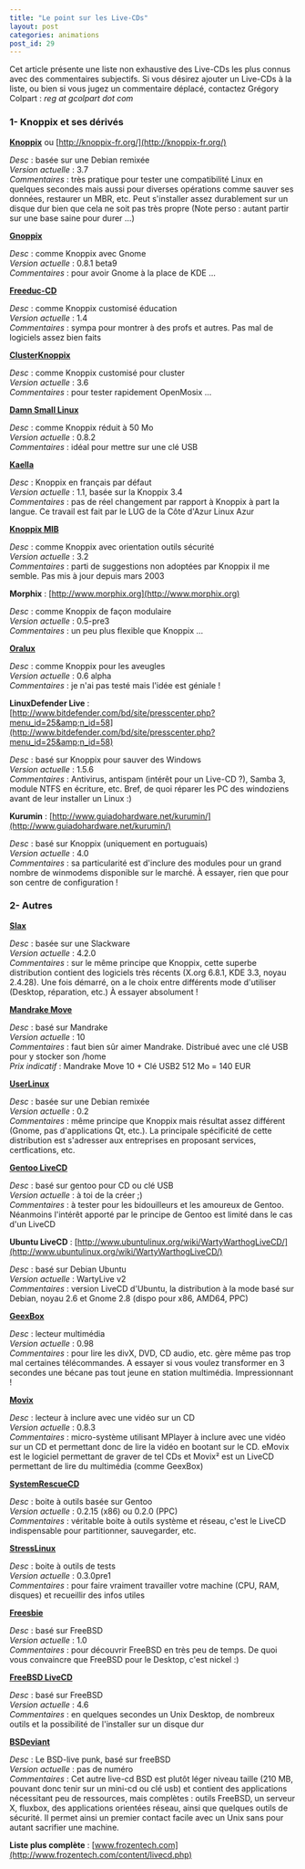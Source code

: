 ```yaml
---
title: "Le point sur les Live-CDs"
layout: post
categories: animations
post_id: 29
---
```

Cet article présente une liste non exhaustive des Live-CDs les plus connus avec des commentaires subjectifs. Si vous désirez ajouter un Live-CDs à la liste, ou bien si vous jugez un commentaire déplacé, contactez Grégory Colpart : *reg at gcolpart dot com*

### 1- Knoppix et ses dérivés ###

**[Knoppix](http://www.knoppix.net/)** ou [http://knoppix-fr.org/](http://knoppix-fr.org/)  

*Desc* : basée sur une Debian remixée  
*Version actuelle* : 3.7  
*Commentaires* : très pratique pour tester une compatibilité Linux en quelques secondes mais aussi pour diverses opérations comme sauver ses données, restaurer un MBR, etc.
Peut s'installer assez durablement sur un disque dur bien que cela ne soit pas très propre (Note perso : autant partir sur une base saine pour durer …)

**[Gnoppix](http://www.gnoppix.org/)**  

*Desc* : comme Knoppix avec Gnome  
*Version actuelle* : 0.8.1 beta9  
*Commentaires* : pour avoir Gnome à la place de 
KDE …

**[Freeduc-CD](http://www.ofset.org/freeduc-cd)**  

*Desc* : comme Knoppix customisé éducation  
*Version actuelle* : 1.4  
*Commentaires* : sympa pour montrer à des profs et autres. Pas mal de logiciels assez bien faits

**[ClusterKnoppix](http://bofh.be/clusterknoppix/)**  

*Desc* : comme Knoppix customisé pour cluster  
*Version actuelle* : 3.6  
*Commentaires* : pour tester rapidement OpenMosix …

**[Damn Small Linux](http://www.damnsmalllinux.org/)**  

*Desc* : comme Knoppix réduit à 50 Mo  
*Version actuelle* : 0.8.2  
*Commentaires* : idéal pour mettre sur une clé USB 

**[Kaella](http://kaella.linux-azur.org/)**  

*Desc* : Knoppix en français par défaut  
*Version actuelle* : 1.1, basée sur la Knoppix 3.4  
*Commentaires* : pas de réel changement par rapport à Knoppix à part la 
langue. Ce travail est fait par le LUG de la Côte d'Azur Linux Azur

**[Knoppix MIB](http://www.bouissou.net/knoppix-mib/doc-html/Knoppix-Mib.html)**  

*Desc* : comme Knoppix avec orientation outils sécurité  
*Version actuelle* : 3.2  
*Commentaires* : parti de suggestions non adoptées par Knoppix il me 
semble. Pas mis à jour depuis mars 2003

**Morphix** :  [http://www.morphix.org](http://www.morphix.org)  

*Desc* : comme Knoppix de façon modulaire  
*Version actuelle* : 0.5-pre3  
*Commentaires* : un peu plus flexible que Knoppix …

**[Oralux](http://oralux.org/)**  

*Desc* : comme Knoppix pour les aveugles  
*Version actuelle* : 0.6 alpha  
*Commentaires* : je n'ai pas testé mais l'idée est géniale !

**LinuxDefender Live** : 
[http://www.bitdefender.com/bd/site/presscenter.php?menu_id=25&amp;n_id=58](http://www.bitdefender.com/bd/site/presscenter.php?menu_id=25&amp;n_id=58)  

*Desc* : basé sur Knoppix pour sauver des Windows  
*Version actuelle* : 1.5.6  
*Commentaires* : Antivirus, antispam (intérêt pour un Live-CD ?), 
Samba 3, module NTFS en écriture, etc. Bref, de quoi réparer les PC 
des windoziens avant de leur installer un Linux :)

**Kurumin** : 
[http://www.guiadohardware.net/kurumin/](http://www.guiadohardware.net/kurumin/)  

*Desc* : basé sur Knoppix (uniquement en portuguais)  
*Version actuelle* : 4.0  
*Commentaires* : sa particularité est d'inclure des                 modules pour un grand nombre de winmodems disponible sur le                 marché. À essayer, rien que pour son centre de configuration !

### 2- Autres ###

**[Slax](http://slax.linux-live.org/)**  

*Desc* : basée sur une Slackware  
*Version actuelle* : 4.2.0  
*Commentaires* : sur le même principe que Knoppix, cette superbe distribution contient des logiciels très récents (X.org 6.8.1, KDE 3.3, noyau 2.4.28). Une fois démarré, on a le choix entre différents mode d'utiliser (Desktop, réparation, etc.) À essayer absolument !

**[Mandrake Move](http://www.mandrakesoft.com/products/mandrakemove)**  

*Desc* : basé sur Mandrake  
*Version actuelle* : 10  
*Commentaires* : faut bien sûr aimer Mandrake. Distribué avec une clé USB pour y stocker son /home  
*Prix indicatif* : Mandrake Move 10 + Clé USB2 512 Mo = 140 EUR

**[UserLinux](http://www.userlinux.com/)**  

*Desc* : basée sur une Debian remixée  
*Version actuelle* : 0.2  
*Commentaires* : même principe que Knoppix mais résultat assez différent (Gnome, pas d'applications Qt, etc.). La principale spécificité de cette distribution est s'adresser aux entreprises en proposant services, certfications, etc.

**[Gentoo LiveCD](http://gentoo-wiki.com/HOWTO_Index#LiveCD.27s)**  

*Desc* : basé sur gentoo pour CD ou clé USB  
*Version actuelle* : à toi de la créer ;)  
*Commentaires* : à tester pour les bidouilleurs et les amoureux de Gentoo. Néanmoins l'intérêt apporté par le principe de Gentoo est limité dans le cas d'un LiveCD

**Ubuntu LiveCD** :
[http://www.ubuntulinux.org/wiki/WartyWarthogLiveCD/](http://www.ubuntulinux.org/wiki/WartyWarthogLiveCD/)  

*Desc* : basé sur Debian Ubuntu  
*Version actuelle* : WartyLive v2  
*Commentaires* : version LiveCD d'Ubuntu, la distribution à la mode basé sur Debian, noyau 2.6 et Gnome 2.8 (dispo pour x86, AMD64, PPC)

**[GeexBox](http://www.geexbox.org/)**  

*Desc* : lecteur multimédia  
*Version actuelle* : 0.98  
*Commentaires* : pour lire les divX, DVD, CD audio, etc.
gère même pas trop mal certaines télécommandes. A essayer si vous 
voulez transformer en 3 secondes une bécane pas tout jeune en 
station multimédia. Impressionnant !

**[Movix](http://movix.sourceforge.net/)**  

*Desc* : lecteur à inclure avec une vidéo sur un CD  
*Version actuelle* : 	0.8.3  
*Commentaires* : micro-système utilisant MPlayer à inclure avec une vidéo sur un CD et permettant donc de lire la vidéo en bootant sur le CD. eMovix est le logiciel permettant de graver de tel CDs et Movix² est un LiveCD permettant de lire du multimédia (comme GeexBox)

**[SystemRescueCD](http://www.sysresccd.org/)**  

*Desc* : boite à outils basée sur Gentoo  
*Version actuelle* : 0.2.15 (x86) ou 0.2.0 (PPC)  
*Commentaires* : véritable boite à outils système et réseau, c'est le LiveCD indispensable pour partitionner, sauvegarder, etc.

**[StressLinux](http://www.stresslinux.org/)**  

*Desc* : boite à outils de tests  
*Version actuelle* : 0.3.0pre1   
*Commentaires* : pour faire vraiment travailler votre machine (CPU, RAM, disques) et recueillir des infos utiles

**[Freesbie](http://www.freesbie.org/)**  

*Desc* : basé sur FreeBSD  
*Version actuelle* : 1.0  
*Commentaires* : pour découvrir FreeBSD en très peu de temps. De quoi vous convaincre que FreeBSD pour le Desktop, c'est nickel :)

**[FreeBSD LiveCD](http://livecd.sourceforge.net/)**  

*Desc* : basé sur FreeBSD  
*Version actuelle* : 4.6  
*Commentaires* : en quelques secondes un Unix Desktop, de nombreux outils et la possibilité de l'installer sur un disque dur

**[BSDeviant](http://bsdeviant.unixpunx.org/)**  

*Desc* : Le BSD-live punk, basé sur freeBSD   
*Version actuelle* : pas de numéro  
*Commentaires* : Cet autre live-cd BSD est plutôt léger niveau taille (210 MB, pouvant donc tenir sur un mini-cd ou clé usb) et contient des applications nécessitant peu de ressources, mais complètes : outils FreeBSD, un serveur X, fluxbox, des applications orientées réseau, ainsi que quelques outils de sécurité.
Il permet ainsi un premier contact facile avec un Unix sans pour autant sacrifier une machine.

**Liste plus complète** : [www.frozentech.com](http://www.frozentech.com/content/livecd.php)

